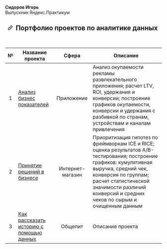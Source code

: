 <b>Сидоров Игорь</b>
<br> Выпускник Яндекс.Практикум</br>

<div id="readme" class="Box-body readme blob js-code-block-container js-search-container p-5 p-xl-6 gist-border-0">
    <article class="markdown-body entry-content container-lg" itemprop="text"><h1 align="center" dir="auto"><a id="user-content---портфолио-проектов-по-аналитике-данных" class="anchor" aria-hidden="true" href="#--портфолио-проектов-по-аналитике-данных"><svg class="octicon octicon-link" viewBox="0 0 16 16" version="1.1" width="16" height="16" aria-hidden="true"><path fill-rule="evenodd" d="M7.775 3.275a.75.75 0 001.06 1.06l1.25-1.25a2 2 0 112.83 2.83l-2.5 2.5a2 2 0 01-2.83 0 .75.75 0 00-1.06 1.06 3.5 3.5 0 004.95 0l2.5-2.5a3.5 3.5 0 00-4.95-4.95l-1.25 1.25zm-4.69 9.64a2 2 0 010-2.83l2.5-2.5a2 2 0 012.83 0 .75.75 0 001.06-1.06 3.5 3.5 0 00-4.95 0l-2.5 2.5a3.5 3.5 0 004.95 4.95l1.25-1.25a.75.75 0 00-1.06-1.06l-1.25 1.25a2 2 0 01-2.83 0z"></path></svg></a>
   Портфолио проектов по аналитике данных 
</h1>
<br>
<table>
<thead>
<tr>
<th align="center">№</th>
<th>Название проекта</th>
<th align="center">Сфера</th>
<th>Описание</th>

</tr>
</thead>
<tbody>
<tr>
<td align="center">1</td>
<td><a href="https://github.com/devilsid82/Yandex_projects/blob/main/07_Business_performance_analysis">Анализ бизнес показателей</a></td>
<td align="center">Приложение</td>
<td>Анализ окупаемости рекламы развлекательного приложения; расчет LTV, ROI, удержания и конверсии; построение графиков окупаемости, конверсии и удержания с разбивкой по странам, устройствам и каналам привлечения</td>

</tr>
<tr>
<td align="center">2</td>
<td><a href="https://github.com/devilsid82/Yandex_projects/blob/main/08_Business_decision_making">Принятие решений в бизнесе</a></td>
<td align="center">Интернет-магазин</td>
<td>Приоритизация гипотез по фреймворкам ICE и RICE; оценка результатов A/B-тестирования; построение графиков: кумулятивная выручка, средний чек, конверсия по группам; расчет статистической значимости различий конверсий и средних чеков по сырым и очищенным данным</td>

</tr>

<tr>
<td align="center">3</td>
<td><a href="https://github.com/devilsid82/Yandex_projects/tree/main/09_Story_telling">Как рассказать историю с помощью данных</a></td>
<td align="center">Общепит</td>
<td>Описание проекта</td>

</tr>
